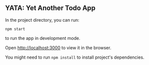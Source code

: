 ## YATA: Yet Another Todo App

In the project directory, you can run:

`npm start`

to run the app in development mode.

Open [http://localhost:3000](http://localhost:3000) to view it in the browser.

You might need to run `npm install` to install project's dependencies.
